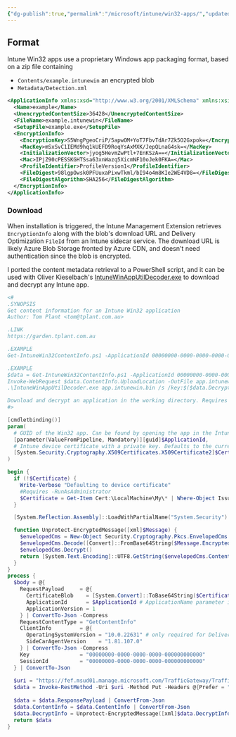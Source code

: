 ```yaml
---
{"dg-publish":true,"permalink":"/microsoft/intune/win32-apps/","updated":"2024-08-23T20:03:32.324+10:00"}
---
```


## Format

Intune Win32 apps use a proprietary Windows app packaging format, based on a zip file containing
* `Contents/example.intunewin` an encrypted blob
* `Metadata/Detection.xml`

```xml
<ApplicationInfo xmlns:xsd="http://www.w3.org/2001/XMLSchema" xmlns:xsi="http://www.w3.org/2001/XMLSchema-instance" ToolVersion="1.8.4.0">
  <Name>example</Name>
  <UnencryptedContentSize>36428</UnencryptedContentSize>
  <FileName>example.intunewin</FileName>
  <SetupFile>example.exe</SetupFile>
  <EncryptionInfo>
    <EncryptionKey>S5WngPgeoCriP/5apwOM+YoT7FbvTdAr7Zk5O2Gxpok=</EncryptionKey>
    <MacKey>mSxSvC1IEMd9hq1kUEFD9RoqYsAxMXK/JepQLnaG4sk=</MacKey>
    <InitializationVector>jyog5HevmZwPtl+7EnKSzA==</InitializationVector>
    <Mac>IPjZ90cPESSKGHTSsa63xnWazq5XicmNF10oJek0FKA=</Mac>
    <ProfileIdentifier>ProfileVersion1</ProfileIdentifier>
    <FileDigest>98lgpOwsk0PFUuxaPixwTkml/bI94o4m8KIe2WE4VD8=</FileDigest>
    <FileDigestAlgorithm>SHA256</FileDigestAlgorithm>
  </EncryptionInfo>
</ApplicationInfo>
```

### Download

When installation is triggered, the Intune Management Extension retrieves `EncryptionInfo` along with the blob's download URL and Delivery Optimization `FileId` from an Intune sidecar service.
The download URL is likely Azure Blob Storage fronted by Azure CDN, and doesn't need authentication since the blob is encrypted.

I ported the content metadata retrieval to a PowerShell script, and it can be used with Oliver Kieselbach's [IntuneWinAppUtilDecoder.exe](https://github.com/okieselbach/Intune/raw/master/IntuneWinAppUtilDecoder/IntuneWinAppUtilDecoder/bin/Release/IntuneWinAppUtilDecoder.exe) to download and decrypt any Intune app.

```ps1
<#
.SYNOPSIS
Get content information for an Intune Win32 application
Author: Tom Plant <tom@tplant.com.au>

.LINK
https://garden.tplant.com.au

.EXAMPLE
Get-IntuneWin32ContentInfo.ps1 -ApplicationId 00000000-0000-0000-0000-000000000000

.EXAMPLE
$data = Get-IntuneWin32ContentInfo.ps1 -ApplicationId 00000000-0000-0000-0000-000000000000
Invoke-WebRequest $data.ContentInfo.UploadLocation -OutFile app.intunewin.bin
.\IntuneWinAppUtilDecoder.exe app.intunewin.bin /s /key:$($data.DecryptInfo.EncryptionKey) /iv:$($data.DecryptInfo.IV)

Download and decrypt an application in the working directory. Requires IntuneWinAppUtilDecoder.exe
#>

[cmdletbinding()]
param(
  # GUID of the Win32 app. Can be found by opening the app in the Intune portal, and copying the GUID in the URL eg 00000000-0000-0000-0000-000000000000 from https://intune.microsoft.com/#view/Microsoft_Intune_Apps/SettingsMenu/~/0/appId/00000000-0000-0000-0000-000000000000
  [parameter(ValueFromPipeline, Mandatory)][guid]$ApplicationId,
  # Intune device certificate with a private key. Defaults to the current device's certificate. Not recommended, pulling the key with Mimikatz is much easier said than done
  [System.Security.Cryptography.X509Certificates.X509Certificate2]$Certificate
)

begin {
  if (!$Certificate) {
    Write-Verbose "Defaulting to device certificate"
    #Requires -RunAsAdministrator
    $Certificate = Get-Item Cert:\LocalMachine\My\* | Where-Object Issuer -eq "CN=Microsoft Intune MDM Device CA"
  }

  [System.Reflection.Assembly]::LoadWithPartialName("System.Security") | Out-Null

  function Unprotect-EncryptedMessage([xml]$Message) {
    $envelopedCms = New-Object Security.Cryptography.Pkcs.EnvelopedCms
    $envelopedCms.Decode([Convert]::FromBase64String($Message.EncryptedMessage.EncryptedContent))
    $envelopedCms.Decrypt()
    return [System.Text.Encoding]::UTF8.GetString($envelopedCms.ContentInfo.Content)
  }
}
process {
  $body = @{
    RequestPayload     = @{
      CertificateBlob    = [System.Convert]::ToBase64String($Certificate.RawData)
      ApplicationId      = $ApplicationId # ApplicationName parameter isn't sufficient
      ApplicationVersion = 1
    } | ConvertTo-Json -Compress
    RequestContentType = "GetContentInfo"
    ClientInfo         = @{
      OperatingSystemVersion = "10.0.22631" # only required for Delivery Optimization (ContentInfo.DoFileId)
      SideCarAgentVersion    = "1.81.107.0"
    } | ConvertTo-Json -Compress
    Key                = "00000000-0000-0000-0000-000000000000"
    SessionId          = "00000000-0000-0000-0000-000000000000"
  } | ConvertTo-Json
  
  $uri = "https://fef.msud01.manage.microsoft.com/TrafficGateway/TrafficRoutingService/SideCar/StatelessSideCarGatewayService/SideCarGatewaySessions('00000000-0000-0000-0000-000000000000')%3Fapi-version=1.5"
  $data = Invoke-RestMethod -Uri $uri -Method Put -Headers @{Prefer = "return-content" } -ContentType "application/json" -Body $body -Certificate $Certificate
  
  $data = $data.ResponsePayload | ConvertFrom-Json
  $data.ContentInfo = $data.ContentInfo | ConvertFrom-Json
  $data.DecryptInfo = Unprotect-EncryptedMessage([xml]$data.DecryptInfo) | ConvertFrom-Json
  return $data
}
```
